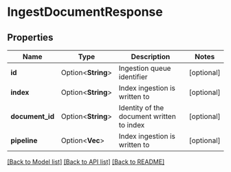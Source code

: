 # IngestDocumentResponse

## Properties

Name | Type | Description | Notes
------------ | ------------- | ------------- | -------------
**id** | Option<**String**> | Ingestion queue identifier | [optional]
**index** | Option<**String**> | Index ingestion is written to | [optional]
**document_id** | Option<**String**> | Identity of the document written to index | [optional]
**pipeline** | Option<**Vec<String>**> | Index ingestion is written to | [optional]

[[Back to Model list]](../README.md#documentation-for-models) [[Back to API list]](../README.md#documentation-for-api-endpoints) [[Back to README]](../README.md)


